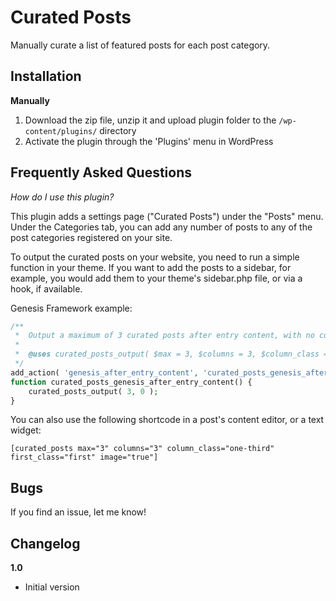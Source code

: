 # Curated Posts

Manually curate a list of featured posts for each post category.

## Installation ##

__Manually__

1. Download the zip file, unzip it and upload plugin folder to the `/wp-content/plugins/` directory
2. Activate the plugin through the 'Plugins' menu in WordPress

## Frequently Asked Questions ##

*How do I use this plugin?*

This plugin adds a settings page ("Curated Posts") under the "Posts" menu. Under the Categories tab, you can add any number of posts to any of the post categories registered on your site.

To output the curated posts on your website, you need to run a simple function in your theme. If you want to add the posts to a sidebar, for example, you would add them to your theme's sidebar.php file, or via a hook, if available.

Genesis Framework example:

```php
/**
 *	Output a maximum of 3 curated posts after entry content, with no columns (Genesis)
 *
 *	@uses curated_posts_output( $max = 3, $columns = 3, $column_class = 'one-third', $first_class = 'first', $image = true )
 */
add_action( 'genesis_after_entry_content', 'curated_posts_genesis_after_entry_content' );
function curated_posts_genesis_after_entry_content() {
	curated_posts_output( 3, 0 );
}
```

You can also use the following shortcode in a post's content editor, or a text widget:

```
[curated_posts max="3" columns="3" column_class="one-third" first_class="first" image="true"]
```

## Bugs ##
If you find an issue, let me know!

## Changelog ##

__1.0__
* Initial version